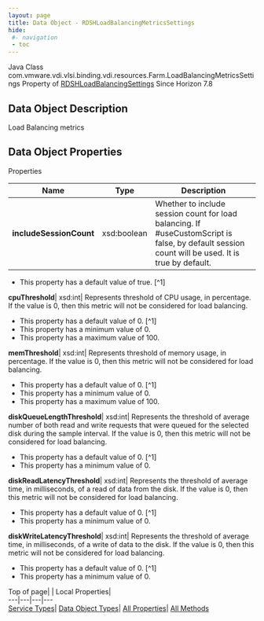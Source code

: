 ```yaml
---
layout: page
title: Data Object - RDSHLoadBalancingMetricsSettings
hide:
 #- navigation
 - toc
---
```






Java Class
    com.vmware.vdi.vlsi.binding.vdi.resources.Farm.LoadBalancingMetricsSettings
Property of
     [RDSHLoadBalancingSettings](vdi.resources.Farm.LoadBalancingSettings.md#field_detail)
Since 
    Horizon 7.8

## Data Object Description 

Load Balancing metrics 

## Data Object Properties

Properties

Name |  Type |  Description   
---|---|---  
**includeSessionCount**|  xsd:boolean|  Whether to include session count for load balancing. If #useCustomScript is false, by default session count will be used. It is true by default.   


  * This property has a default value of true.
[^1]

  
**cpuThreshold**|  xsd:int|  Represents threshold of CPU usage, in percentage. If the value is 0, then this metric will not be considered for load balancing.   


  * This property has a default value of 0.
[^1]
  * This property has a minimum value of 0. 
  * This property has a maximum value of 100. 

  
**memThreshold**|  xsd:int|  Represents threshold of memory usage, in percentage. If the value is 0, then this metric will not be considered for load balancing.   


  * This property has a default value of 0.
[^1]
  * This property has a minimum value of 0. 
  * This property has a maximum value of 100. 

  
**diskQueueLengthThreshold**|  xsd:int|  Represents the threshold of average number of both read and write requests that were queued for the selected disk during the sample interval. If the value is 0, then this metric will not be considered for load balancing.   


  * This property has a default value of 0.
[^1]
  * This property has a minimum value of 0. 

  
**diskReadLatencyThreshold**|  xsd:int|  Represents the threshold of average time, in milliseconds, of a read of data from the disk. If the value is 0, then this metric will not be considered for load balancing.   


  * This property has a default value of 0.
[^1]
  * This property has a minimum value of 0. 

  
**diskWriteLatencyThreshold**|  xsd:int|  Represents the threshold of average time, in milliseconds, of a write of data to the disk. If the value is 0, then this metric will not be considered for load balancing.   


  * This property has a default value of 0.
[^1]
  * This property has a minimum value of 0. 

  
  
  
Top of page| | Local Properties|   
---|---|---|---  
[Service Types](index-mo_types.md)| [Data Object Types](index-do_types.md)| [All Properties](index-properties.md)| [All Methods](index-methods.md)  
  
  

